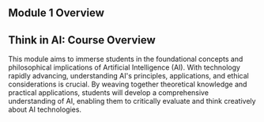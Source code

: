 ## Module 1 Overview
## Think in AI: Course Overview

This module aims to immerse students in the foundational concepts and philosophical implications of Artificial Intelligence (AI). With technology rapidly advancing, understanding AI's principles, applications, and ethical considerations is crucial. By weaving together theoretical knowledge and practical applications, students will develop a comprehensive understanding of AI, enabling them to critically evaluate and think creatively about AI technologies.

